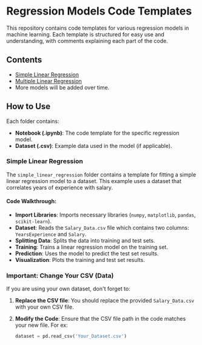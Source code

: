# Regression Models Code Templates

This repository contains code templates for various regression models in machine learning. Each template is structured for easy use and understanding, with comments explaining each part of the code.

## Contents

- [Simple Linear Regression](#simple-linear-regression)
- [Multiple Linear Regression](#multiple-linear-regression)
- More models will be added over time.

## How to Use

Each folder contains:
- **Notebook (.ipynb)**: The code template for the specific regression model.
- **Dataset (.csv)**: Example data used in the model (if applicable).

### Simple Linear Regression

The `simple_linear_regression` folder contains a template for fitting a simple linear regression model to a dataset. This example uses a dataset that correlates years of experience with salary.

#### Code Walkthrough:

- **Import Libraries**: Imports necessary libraries (`numpy`, `matplotlib`, `pandas`, `scikit-learn`).
- **Dataset**: Reads the `Salary_Data.csv` file which contains two columns: `YearsExperience` and `Salary`.
- **Splitting Data**: Splits the data into training and test sets.
- **Training**: Trains a linear regression model on the training set.
- **Prediction**: Uses the model to predict the test set results.
- **Visualization**: Plots the training and test set results.

### Important: Change Your CSV (Data)

If you are using your own dataset, don't forget to:
1. **Replace the CSV file**: You should replace the provided `Salary_Data.csv` with your own CSV file.
2. **Modify the Code**: Ensure that the CSV file path in the code matches your new file. For ex:
   
   ```python
   dataset = pd.read_csv('Your_Dataset.csv')

